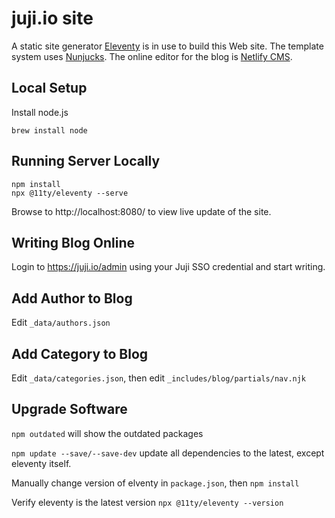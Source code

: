 # juji.io site

A static site generator [Eleventy](https://11ty.dev) is in use to build this Web site. The template system uses [Nunjucks](https://mozilla.github.io/nunjucks/templating.html). The online editor for the blog is [Netlify CMS](https://www.netlifycms.org/).

## Local Setup

Install node.js

```
brew install node
```

## Running Server Locally

```
npm install 
npx @11ty/eleventy --serve
```

Browse to http://localhost:8080/ to view live update of the site.

## Writing Blog Online

Login to https://juji.io/admin using your Juji SSO credential and start writing.

## Add Author to Blog

Edit `_data/authors.json`

## Add Category to Blog

Edit `_data/categories.json`, then edit `_includes/blog/partials/nav.njk`

## Upgrade Software

`npm outdated` will show the outdated packages

`npm update --save/--save-dev` update all dependencies to the latest, except eleventy itself.

Manually change version of elventy in `package.json`, then `npm install`

Verify eleventy is the latest version `npx @11ty/eleventy --version`
